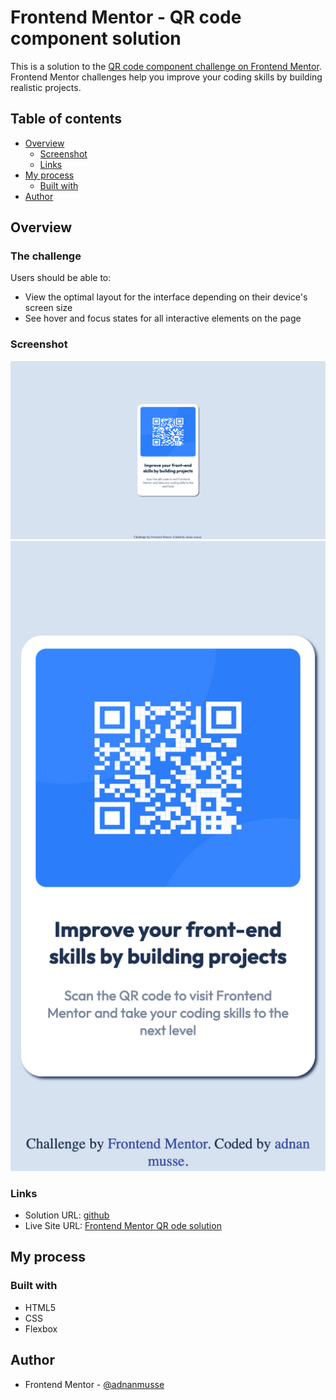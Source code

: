 # Frontend Mentor - QR code component solution

This is a solution to the [QR code component challenge on Frontend Mentor](https://www.frontendmentor.io/challenges/qr-code-component-iux_sIO_H). Frontend Mentor challenges help you improve your coding skills by building realistic projects.

## Table of contents

- [Overview](#overview)
  - [Screenshot](#screenshot)
  - [Links](#links)
- [My process](#my-process)
  - [Built with](#built-with)
- [Author](#author)


## Overview

### The challenge

Users should be able to:

- View the optimal layout for the interface depending on their device's screen size
- See hover and focus states for all interactive elements on the page

### Screenshot

![](/images/Frontend%20Mentor%20QR%20code%20component.png)
![](/images/Frontend%20Mentor%20QR%20code%20component%20mobile.png)

### Links

- Solution URL: [github](https://github.com/adnanmusse/Frontend-Mentor-QR-code-solution)
- Live Site URL: [Frontend Mentor QR ode solution](https://adnanmusse.github.io/Frontend-Mentor-QR-code-solution/)

## My process

### Built with

- HTML5
- CSS
- Flexbox



## Author

- Frontend Mentor - [@adnanmusse](https://www.frontendmentor.io/profile/adnanmusse)

